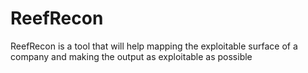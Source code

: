 # ReefRecon
ReefRecon is a tool that will help mapping the exploitable surface of a company and making the output as exploitable as possible
